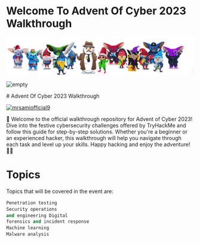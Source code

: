 # Welcome To Advent Of Cyber 2023 Walkthrough
![Image](Screenshot%202023-12-01%20234138.png)
<p align="left"> <img src="https://komarev.com/ghpvc/?username=mrsamiofficial9&label=Profile%20views&color=0e75b6&style=flat" alt="empty" /> </p>
# Advent Of Cyber 2023 Walkthrough
<p align="left"> <a href="https://twitter.com/@mrsamiofficial9" target="blank"><img src="https://img.shields.io/twitter/follow/mrsamiofficial9?logo=twitter&style=for-the-badge" alt="mrsamiofficial9" /></a> </p>

🎄 Welcome to the official walkthrough repository for Advent of Cyber 2023! Dive into the festive cybersecurity challenges offered by TryHackMe and follow this guide for step-by-step solutions. Whether you're a beginner or an experienced hacker, this walkthrough will help you navigate through each task and level up your skills. Happy hacking and enjoy the adventure! 🚀🔐


# Topics
Topics that will be covered in the event are:
  ```python
  Penetration testing
  Security operations
  and engineering Digital
  forensics and incident response
  Machine learning
  Malware analysis
```
